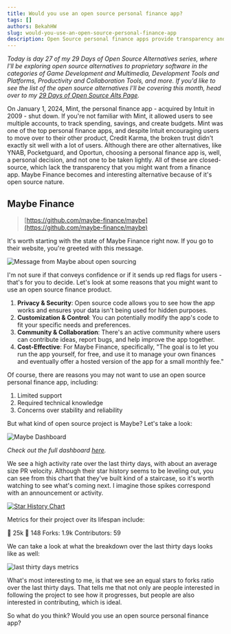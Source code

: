 ```yaml
---
title: Would you use an open source personal finance app?
tags: []
authors: BekahHW
slug: would-you-use-an-open-source-personal-finance-app
description: Open Source personal finance apps provide transparency and community, but would you use them?
---
```


*Today is day 27 of my 29 Days of Open Source Alternatives series, where I'll be exploring open source alternatives to proprietary software in the categories of Game Development and Multimedia, Development Tools and Platforms, Productivity and Collaboration Tools, and more. If you'd like to see the list of the open source alternatives I'll be covering this month, head over to my [29 Days of Open Source Alts Page](https://oss.fyi/oss-alts).*

On January 1, 2024, Mint, the personal finance app - acquired by Intuit in 2009 - shut down. If you're not familiar with Mint, it allowed users to see multiple accounts, to track spending, savings, and create budgets. Mint was one of the top personal finance apps, and despite Intuit encouraging users to move over to their other product, Credit Karma, the broken trust didn't exactly sit well with a lot of users. Although there are other alternatives, like YNAB, Pocketguard, and Oportun, choosing a personal finance app is, well, a personal decision, and not one to be taken lightly. All of these are closed-source, which lack the transparency that you might want from a finance app. Maybe Finance becomes and interesting alternative because of it's open source nature.
<!-- truncate -->


## Maybe Finance

> [https://github.com/maybe-finance/maybe](https://github.com/maybe-finance/maybe)


It's worth starting with the state of Maybe Finance right now. If you go to their website, you're greeted with this message.

![Message from Maybe about open sourcing](https://dev-to-uploads.s3.amazonaws.com/uploads/articles/7bjj4m63ty7pqpe3ah3v.png)

I'm not sure if that conveys confidence or if it sends up red flags for users - that's for you to decide. Let's look at some reasons that you might want to use an open source finance product.

1. **Privacy & Security**: Open source code allows you to see how the app works and ensures your data isn't being used for hidden purposes.
2. **Customization & Control**: You can potentially modify the app's code to fit your specific needs and preferences.
3. **Community & Collaboration**: There's an active community where users can contribute ideas, report bugs, and help improve the app together.
4. **Cost-Effective**: For Maybe Finance, specifically, "The goal is to let you run the app yourself, for free, and use it to manage your own finances and eventually offer a hosted version of the app for a small monthly fee."

Of course, there are reasons you may not want to use an open source personal finance app, including:

1. Limited support
2. Required technical knowledge
3. Concerns over stability and reliability

But what kind of open source project is Maybe? Let's take a look: 

![Maybe Dashboard](https://dev-to-uploads.s3.amazonaws.com/uploads/articles/0rnsc7hza5viagbtua34.png)

*Check out the full dashboard [here](https://app.opensauced.pizza/pages/BekahHW/1229/dashboard).*

We see a high activity rate over the last thirty days, with about an average size PR velocity. Although their star history seems to be leveling out, you can see from this chart that they've built kind of a staircase, so it's worth watching to see what's coming next. I imagine those spikes correspond with an announcement or activity. 

[![Star History Chart](https://dev-to-uploads.s3.amazonaws.com/uploads/articles/w0k91uyg7yhf3c4hfev4.png)](https://star-history.com/#maybe-finance/maybe&Date)

Metrics for their project over its lifespan include:

:stars: 25k 
:eyes: 148 
Forks: 1.9k
Contributors: 59

We can take a look at what the breakdown over the last thirty days looks like as well:

![last thirty days metrics](https://dev-to-uploads.s3.amazonaws.com/uploads/articles/fykgsk1i5ufrcitzzzo2.png)

What's most interesting to me, is that we see an equal stars to forks ratio over the last thirty days. That tells me that not only are people interested in following the project to see how it progresses, but people are also interested in contributing, which is ideal. 

So what do you think? Would you use an open source personal finance app? 
